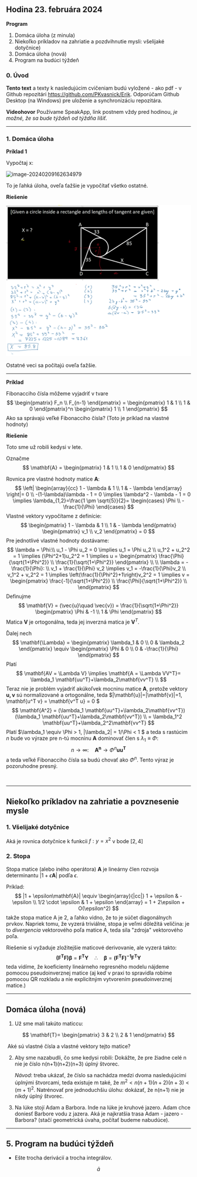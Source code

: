 ## Hodina 23. februára 2024

**Program**

1. Domáca úloha (z minula)
2. Niekoľko príkladov na zahriatie a pozdvihnutie mysli: všelijaké dotyčnice)
3. Domáca úloha (nová)
5. Program na budúci týždeň

### 0. Úvod

**Tento text** a texty k nasledujúcim cvičeniam budú vyložené - ako pdf - v Github repozitári https://github.com/PKvasnick/Erik. Odporúčam Github Desktop (na Windows) pre uloženie a synchronizáciu repozitára. 

**Videohovor** Používame SpeakApp, link postnem vždy pred hodinou, *_je možné, že sa bude týždeň od týždňa líšiť_*.

---

### 1. Domáca úloha

**Príklad 1**

Vypočtaj x:

![image-20240209162634979](C:\Users\kvasn\Documents\GitHub\Erik\img\circle_in_a_rect.png)

To je ľahká úloha, oveľa ťažšie je vypočítať všetko ostatné.

**Riešenie**

![image-20240216122155403](img\image-20240216122155403.png)

Ostatné veci sa počítajú oveľa ťažšie.

---

**Príklad**

Fibonacciho čísla môžeme vyjadriť v tvare
$$
\begin{pmatrix}
	F_n \\
	F_{n-1}
\end{pmatrix} = 
\begin{pmatrix}
	1 & 1 \\
	1 & 0
\end{pmatrix}^n
\begin{pmatrix}
 1 \\ 1
\end{pmatrix}
$$
Ako sa správajú veľké Fibonacciho čísla? (Toto je príklad na vlastné hodnoty)

**Riešenie**

Toto sme už robili kedysi v lete. 

Označme 
$$
\mathbf{A} = 
\begin{pmatrix}
	1 & 1 \\
	1 & 0
\end{pmatrix}
$$


Rovnica pre vlastné hodnoty matice $\mathbf{A}$:
$$
\left|
\begin{array}{cc}
	1 - \lambda & 1 \\
	1 & - \lambda
\end{array}
\right|= 0 \\
-(1-\lambda)\lambda - 1 = 0 \implies \lambda^2 - \lambda - 1 = 0 \implies \lambda_{1,2}=\frac{1 \pm \sqrt{5}}{2}=
\begin{cases}
	\Phi \\
	-\frac{1}{\Phi}
\end{cases}
$$
Vlastné vektory vypočítame z definície:
$$
\begin{pmatrix}
	1 - \lambda & 1 \\
	1 & - \lambda
\end{pmatrix}
\begin{pmatrix}
	v_1 \\
	v_2
\end{pmatrix} = 0
$$
Pre jednotlivé vlastné hodnoty dostávame:
$$
\lambda = \Phi:\\
u_1 - \Phi u_2 = 0 \implies u_1 = \Phi u_2 \\
u_1^2 + u_2^2 = 1 \implies (\Phi^2+1)u_2^2 = 1 \implies u = \begin{pmatrix}
	\frac{\Phi}{\sqrt{1+\Phi^2}} \\
	\frac{1}{\sqrt{1+\Phi^2}}
\end{pmatrix}  \\ \\
\lambda = -\frac{1}{\Phi}: \\
v_1 + \frac{1}{\Phi} v_2 \implies v_1 = -\frac{1}{\Phi}v_2 \\
v_1^2 + v_2^2 = 1 \implies \left(\frac{1}{\Phi^2}+1\right)v_2^2 = 1 \implies v = \begin{pmatrix}
	\frac{-1}{\sqrt{1+\Phi^2}} \\
	\frac{\Phi}{\sqrt{1+\Phi^2}} \\
\end{pmatrix}
$$
Definujme 
$$
\mathbf{V} = (\vec{u}\quad \vec{v}) = \frac{1}{\sqrt{1+\Phi^2}}
\begin{pmatrix}
	\Phi & -1 \\
	1 & \Phi
\end{pmatrix}
$$
Matica $\mathbf{V}$ je ortogonálna, teda jej inverzná matica je $\mathbf{V}^T$.

Ďalej nech
$$
\mathbf{\Lambda} = 
\begin{pmatrix}
	\lambda_1 & 0 \\
	0 & \lambda_2
\end{pmatrix} \equiv 
\begin{pmatrix}
	\Phi & 0 \\
	0 & -\frac{1}{\Phi}
\end{pmatrix} 
$$
Platí
$$
\mathbf{AV = \Lambda V} \implies \mathbf{A = \Lambda VV^T}= \lambda_1 \mathbf{uu^T}+\lambda_2\mathbf{vv^T} \\
$$
Teraz nie je problém vyjadriť akúkoľvek mocninu matice $\mathbf{A}$, pretože vektory $\mathbf{u,v}$ sú normalizované a ortogonálne, teda $|\mathbf{u}|=|\mathbf{v}|=1, \mathbf{u^T v} = \mathbf{v^T u} = 0 $
$$
\mathbf{A^2} = (\lambda_1 \mathbf{uu^T}+\lambda_2\mathbf{vv^T})(\lambda_1 \mathbf{uu^T}+\lambda_2\mathbf{vv^T}) \\
= \lambda_1^2 \mathbf{uu^T}+\lambda_2^2\mathbf{vv^T}
$$
Platí $\lambda_1 \equiv \Phi > 1, |\lambda_2| = 1/\Phi < 1 $ a teda s rastúcim $n$ bude vo výraze pre n-tú mocninu $\mathbf{A}$ dominovať člen s $\lambda_1 \equiv \Phi$:
$$
n \rightarrow \infty:\quad \mathbf{A^n} \rightarrow \Phi^n \mathbf{uu^T}
$$
a teda veľké Fibonacciho čísla sa budú chovať ako $\Phi^n$. Tento výraz je pozoruhodne presný. 

​			

---



## Niekoľko príkladov na zahriatie a povznesenie mysle

### 1. Všelijaké dotyčnice

Aká je rovnica dotyčnice k funkcii $f: y=x^2$ v bode $[2,4]$

### 2. Stopa

Stopa matice (alebo iného operátora) $\mathbf{A}$ je lineárny člen rozvoja determinantu $|1+\epsilon \mathbf{A}|$ podľa $\epsilon$. 

Príklad:
$$
|1 + \epsilon\mathbf{A}| \equiv 
\begin{array}{|cc|}
1 + \epsilon & -\epsilon \\
1/2 \cdot \epsilon & 1 + \epsilon
\end{array} =
1 + 2\epsilon + O(\epsilon^2)
$$
takže stopa matice A je 2, a ľahko vidno, že to je súčet diagonálnych prvkov. Napriek tomu, že vyzerá triviálne, stopa je veľmi dôležitá veličina: je to *divergencia* vektorového poľa matice A, teda sila "zdroja" vektorového poľa. 



Riešenie si vyžaduje zložitejšie maticové derivovanie, ale vyzerá takto:
$$
\mathbf{(F^T F)\beta} = \mathbf{F^T Y} \quad \therefore \quad \mathbf{\beta} = \mathbf{(F^T F)^{-1}F^T Y}
$$
teda vidíme, že koeficienty lineárneho regresného modelu nájdeme pomocou pseudoinverznej matice (aj keď v praxi to spravidla robíme pomocou QR rozkladu a nie explicitným vytvorením pseudoinverznej matice.)

---

##  Domáca úloha (nová) 

1. Už sme mali takúto maticcu:

$$
\mathbf{T}= 
\begin{pmatrix}
	3 & 2 \\
	2 & 1
\end{pmatrix}
$$

​	Aké sú vlastné čísla a vlastné vektory tejto matice?

2. Aby sme nazabudli, čo sme kedysi robili: Dokážte, že pre žiadne celé n nie je číslo n(n+1)(n+2)(n+3) úplný štvorec. 

   *Návod*: treba ukázať, že číslo sa nachádza medzi dvoma nasledujúcimi úplnými štvorcami, teda existuje m také, že $m^2 < n(n+1)(n+2)(n+3) < (m+1)^2$. Natrénovať pre jednoduchšiu úlohu: dokázať, že n(n+1) nie je nikdy úplný štvorec.

3. Na lúke stojí Adam a Barbora. Inde na lúke je kruhové jazero. Adam chce doniesť Barbore vodu z jazera. Aká je najkratšia trasa Adam - jazero - Barbora? (stačí geometrická úvaha, počítať budeme nabudúce).

---

## 5. Program na budúci týždeň

- Ešte trocha derivácií a trocha integrálov. 


$$
\bar{a}
$$

